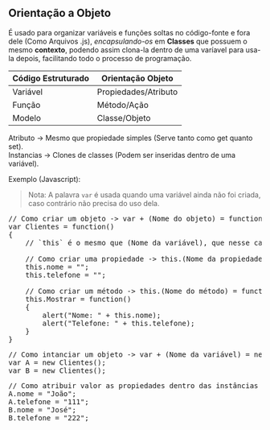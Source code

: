 ## Orientação a Objeto

É usado para organizar variáveis e funções soltas no código-fonte e fora dele (Como Arquivos .js), *encapsulando-os* em **Classes** que possuem o mesmo **contexto**, podendo assim clona-la dentro de uma varíavel para usa-la depois, facilitando todo o processo de programação.

Código Estruturado | Orientação Objeto
--- | ---
Variável | Propiedades/Atributo
Função | Método/Ação
Modelo | Classe/Objeto

Atributo -> Mesmo que propiedade simples (Serve tanto como get quanto set).<br>
Instancias -> Clones de classes (Podem ser inseridas dentro de uma variável).<br>

Exemplo (Javascript):

> Nota: A palavra `var` é usada quando uma variável ainda não foi criada, caso contrário não precisa do uso dela.

<pre>
// Como criar um objeto -> var + (Nome do objeto) = function() {  ...  }
var Clientes = function()
{
    // `this` é o mesmo que (Nome da variável), que nesse caso é `Clientes`.  
    
    // Como criar uma propiedade -> this.(Nome da propiedade) = (Valor);
    this.nome = "";
    this.telefone = "";
    
    // Como criar um método -> this.(Nome do método) = function () { ... }
    this.Mostrar = function()
    {
        alert("Nome: " + this.nome);
        alert("Telefone: " + this.telefone);
    }
}
</pre>

<pre>
// Como intanciar um objeto -> var + (Nome da variável) = new (Nome do objeto junto com parênteses)
var A = new Clientes();
var B = new Clientes();
</pre>

<pre>
// Como atribuir valor as propiedades dentro das instâncias -> (Nome da variável).(Nome do atributo) = (Valor);
A.nome = "João";
A.telefone = "111";
B.nome = "José";
B.telefone = "222";
</pre>
